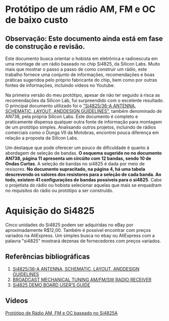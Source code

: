 # Protótipo de um rádio AM, FM e OC de baixo custo

## Observação: Este documento ainda está em fase de construção e revisão. 


Este documento busca orientar o hobista em eletrônica e radioescuta em uma montage de um rádio baseado no chip Si4825, da Silicon Labs. 
Muito mais que mostrar o passo a passo de como construir um rádio, este trabalho fornece uma conjunto de informações, recomendações e boas práticas sugeridoa pelo próprio fabricante do chip, bem como por outras fontes de informações, incluindo vídeos no Youtube. 

Na primeira versão do meu protótipo, apesar de não ter seguido à risca as recomendações da Silicon Lab, fui surpreendido com o excelente resultado. O principal documento utilizado foi o ["Si4825/36-A ANTENNA, SCHEMATIC, LAYOUT, ANDDESIGN GUIDELINES"](https://www.silabs.com/documents/public/application-notes/AN738.pdf), também denominado de AN738, pela própria Silicon Labs. Este documento é completo e praticamente dispensa qualquer outra fonte de informação para montagem de um protótipo simples. Analisando outros projetos, incluindo de rádios comerciais como o Dunga VII da Motobras, encontrei pouca diferença em relação a proposta da Silicon Labs.  

Um destaque que pode oferecer um pouco de dificuldade é quanto à abordagem de seleção de bandas. __O esquema sugerido no no documento AN738, página 11 apresenta um circúito com 12 bandas, sendo 10 de Ondas Curtas__. A seleção de bandas no si4825 é dada por meio de resisores. __No documento supracitado, na página 4, há uma tabela descrevendo os valores dos resistores para a seleção de cada banda. Ao todo, existem 41 configurações de bandas possíveis para o si4825__. Cabe o projetista do rádio ou hobista selecionar aquelas que mais se enquadram no requisitos do rádio ou protótipo a ser construído. 



# Aquisição do Si4825

Cinco unidades do Si4825 podem ser adquiridas no eBay por aproximadamente R$12,00. Também é possível encontrar com preços variados na AliExpress.
Um simples busca no ebay ou AliExpress com a palavra "si4825" mostrará dezenas de fornecedores com preços variados. 


## Referências bibliográficas


1. [Si4825/36-A ANTENNA, SCHEMATIC, LAYOUT, ANDDESIGN GUIDELINES](https://www.silabs.com/documents/public/application-notes/AN738.pdf)
2. [BROADCAST MECHANICAL TUNING AM/FM/SW RADIO RECEIVER](https://www.silabs.com/documents/public/data-sheets/Si4825-A10.pdf)
3. [Si4825 DEMO BOARD USER’S GUIDE](https://www.silabs.com/documents/public/user-guides/Si4825DEMO.pdf)




## Vídeos

[Protótipo de Rádio AM, FM e OC baseado no Si4825A](https://youtu.be/LscqPhFYeGc)



